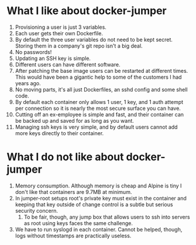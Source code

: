 # What I like about docker-jumper

1. Provisioning a user is just 3 variables.
1. Each user gets their own Dockerfile.
1. By default the three user variables do not need to be kept secret.
Storing them in a company's git repo isn't a big deal.
1. No passwords!
1. Updating an SSH key is simple.
1. Different users can have different software.
1. After patching the base image users can be restarted at different
times. This would have been a gigantic help to some of the customers
I had years ago.
1. No moving parts, it's all just Dockerfiles, an sshd config and some
shell code.
1. By default each container only allows 1 user, 1 key, and 1 auth
attempt per connection so it is nearly the most secure surface you can
have.
1. Cutting off an ex-employee is simple and fast, and their container
can be backed up and saved for as long as you want.
1. Managing ssh keys is very simple, and by default users cannot add
more keys directly to their container.

# What I do not like about docker-jumper

1. Memory consumption. Although memory is cheap and Alpine is tiny I
don't like that containers are 9.7MB at minimum.
1. In jumper-root setups root's private key must exist in the
container and keeping that key outside of change control is a subtle
but serious security concern.
    1. To be fair, though, any jump box that allows users to ssh into
     servers as root using keys faces the same challenge.
1. We have to run syslogd in each container. Cannot be helped, though,
logs without timestamps are practically useless.
